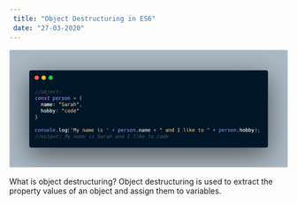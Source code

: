 ```yaml
---
 title: "Object Destructuring in ES6"
 date: "27-03-2020"
---
```


![Object](./obj.png)

What is object destructuring? Object destructuring is used to extract the property values of an object and assign them to variables.

